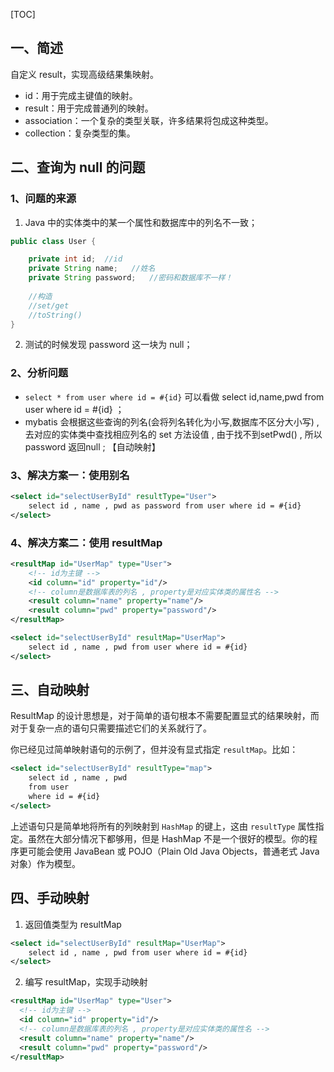 [TOC]

## 一、简述

自定义 result，实现高级结果集映射。

- id：用于完成主键值的映射。
- result：用于完成普通列的映射。
- association：一个复杂的类型关联，许多结果将包成这种类型。
- collection：复杂类型的集。

## 二、查询为 null 的问题

### 1、问题的来源

1. Java 中的实体类中的某一个属性和数据库中的列名不一致；

```java
public class User {

    private int id;  //id
    private String name;   //姓名
    private String password;   //密码和数据库不一样！
    
    //构造
    //set/get
    //toString()
}
```

2. 测试的时候发现 password 这一块为 null；

### 2、分析问题

- `select * from user where id = #{id}` 可以看做 select id,name,pwd from user where id = #{id} ；
- mybatis 会根据这些查询的列名(会将列名转化为小写,数据库不区分大小写) , 去对应的实体类中查找相应列名的 set 方法设值 , 由于找不到setPwd() , 所以 password 返回null ; 【自动映射】

### 3、解决方案一：使用别名

```xml
<select id="selectUserById" resultType="User">
    select id , name , pwd as password from user where id = #{id}
</select>
```

### 4、解决方案二：使用 resultMap

```xml
<resultMap id="UserMap" type="User">
    <!-- id为主键 -->
    <id column="id" property="id"/>
    <!-- column是数据库表的列名 , property是对应实体类的属性名 -->
    <result column="name" property="name"/>
    <result column="pwd" property="password"/>
</resultMap>

<select id="selectUserById" resultMap="UserMap">
    select id , name , pwd from user where id = #{id}
</select>
```

## 三、自动映射

ResultMap 的设计思想是，对于简单的语句根本不需要配置显式的结果映射，而对于复杂一点的语句只需要描述它们的关系就行了。

你已经见过简单映射语句的示例了，但并没有显式指定 `resultMap`。比如：

```xml
<select id="selectUserById" resultType="map">
    select id , name , pwd 
    from user 
    where id = #{id}
</select>
```

上述语句只是简单地将所有的列映射到 `HashMap` 的键上，这由 `resultType` 属性指定。虽然在大部分情况下都够用，但是 HashMap 不是一个很好的模型。你的程序更可能会使用 JavaBean 或 POJO（Plain Old Java Objects，普通老式 Java 对象）作为模型。

## 四、手动映射

1. 返回值类型为 resultMap

```xml
<select id="selectUserById" resultMap="UserMap">
	select id , name , pwd from user where id = #{id}
</select>
```

2. 编写 resultMap，实现手动映射

```xml
<resultMap id="UserMap" type="User">
  <!-- id为主键 -->
  <id column="id" property="id"/>
  <!-- column是数据库表的列名 , property是对应实体类的属性名 -->
  <result column="name" property="name"/>
  <result column="pwd" property="password"/>
</resultMap>
```

